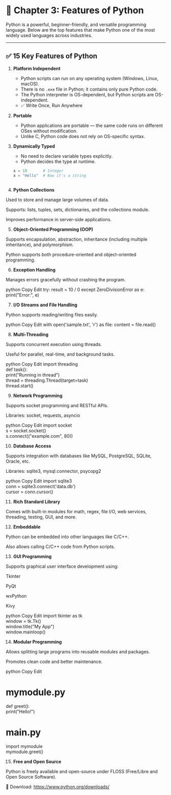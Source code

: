 # 🐍 Chapter 3: Features of Python

Python is a powerful, beginner-friendly, and versatile programming language. Below are the top features that make Python one of the most widely used languages across industries.

---

## ✅ 15 Key Features of Python

1. **Platform Independent**  
   - Python scripts can run on any operating system (Windows, Linux, macOS).
   - There is no `.exe` file in Python; it contains only pure Python code.
   - The Python interpreter is OS-dependent, but Python scripts are OS-independent.
   - ✅ Write Once, Run Anywhere
     

2. **Portable**  
   - Python applications are portable — the same code runs on different OSes without modification.
   - Unlike C, Python code does not rely on OS-specific syntax.
     

3. **Dynamically Typed**  
   - No need to declare variable types explicitly.
   - Python decides the type at runtime.  
   ```python
   x = 10       # Integer  
   x = "Hello"  # Now it's a string
    

4. **Python Collections**

Used to store and manage large volumes of data.

Supports: lists, tuples, sets, dictionaries, and the collections module.

Improves performance in server-side applications.


5. **Object-Oriented Programming (OOP)**

Supports encapsulation, abstraction, inheritance (including multiple inheritance), and polymorphism.

Python supports both procedure-oriented and object-oriented programming.


6. **Exception Handling**

Manages errors gracefully without crashing the program.

python
Copy
Edit
try:
    result = 10 / 0
except ZeroDivisionError as e:
    print("Error:", e)

    
7. **I/O Streams and File Handling**

Python supports reading/writing files easily.

python
Copy
Edit
with open('sample.txt', 'r') as file:
    content = file.read()

    
8. **Multi-Threading**

Supports concurrent execution using threads.

Useful for parallel, real-time, and background tasks.

python
Copy
Edit
import threading  
def task():  
    print("Running in thread")  
thread = threading.Thread(target=task)  
thread.start()


9. **Network Programming**

Supports socket programming and RESTful APIs.

Libraries: socket, requests, asyncio

python
Copy
Edit
import socket  
s = socket.socket()  
s.connect(("example.com", 80))


10. **Database Access**

Supports integration with databases like MySQL, PostgreSQL, SQLite, Oracle, etc.

Libraries: sqlite3, mysql.connector, psycopg2

python
Copy
Edit
import sqlite3  
conn = sqlite3.connect('data.db')  
cursor = conn.cursor()


11. **Rich Standard Library**

Comes with built-in modules for math, regex, file I/O, web services, threading, testing, GUI, and more.

12. **Embeddable**

Python can be embedded into other languages like C/C++.

Also allows calling C/C++ code from Python scripts.

13. **GUI Programming**

Supports graphical user interface development using:

Tkinter

PyQt

wxPython

Kivy

python
Copy
Edit
import tkinter as tk  
window = tk.Tk()  
window.title("My App")  
window.mainloop()


14. **Modular Programming**

Allows splitting large programs into reusable modules and packages.

Promotes clean code and better maintenance.

python
Copy
Edit
# mymodule.py  
def greet():  
    print("Hello!")  

# main.py  
import mymodule  
mymodule.greet()


15. **Free and Open Source**

Python is freely available and open-source under FLOSS (Free/Libre and Open Source Software).

🔗 Download: https://www.python.org/downloads/
